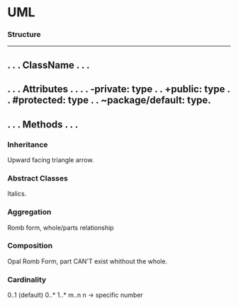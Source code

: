 # UML

### Structure
-------------------------
.						.
.		ClassName		.
.						.
-------------------------
.						.
.		Attributes		.
.						.
. -private: type		.
. +public: type			.
. #protected: type		.
. ~package/default: type.
-------------------------
.						.
.		 Methods		.
.						.
-------------------------

### Inheritance
Upward facing triangle arrow.

### Abstract Classes
Italics.

### Aggregation
Romb form, whole/parts relationship

### Composition
Opal Romb Form, part CAN'T exist whithout the whole.

### Cardinality
0..1 (default)
0..*
1..*
m..n
n -> specific number